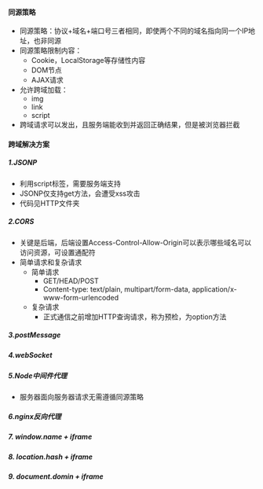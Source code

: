 #### 同源策略
+ 同源策略：协议+域名+端口号三者相同，即使两个不同的域名指向同一个IP地址，也非同源
+ 同源策略限制内容：
  + Cookie，LocalStorage等存储性内容
  + DOM节点
  + AJAX请求
+ 允许跨域加载：
  + img
  + link
  + script
+ 跨域请求可以发出，且服务端能收到并返回正确结果，但是被浏览器拦截

#### 跨域解决方案
##### 1.JSONP
+ 利用script标签，需要服务端支持
+ JSONP仅支持get方法，会遭受xss攻击
+ 代码见HTTP文件夹

##### 2.CORS
+ 关键是后端，后端设置Access-Control-Allow-Origin可以表示哪些域名可以访问资源，可设置通配符
+ 简单请求和复杂请求
  + 简单请求
    + GET/HEAD/POST
    + Content-type: text/plain, multipart/form-data, application/x-www-form-urlencoded
  + 复杂请求
    + 正式通信之前增加HTTP查询请求，称为预检，为option方法

##### 3.postMessage
##### 4.webSocket
##### 5.Node中间件代理
+ 服务器面向服务器请求无需遵循同源策略

##### 6.nginx反向代理

##### 7. window.name + iframe
##### 8. location.hash + iframe
##### 9. document.domin + iframe